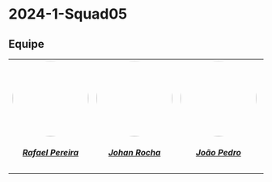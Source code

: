 # 2024-1-Squad05


## Equipe

<center>
<table style="margin-left: auto; margin-right: auto;">
    <tr>
        <td align="center">
            <a href="https://github.com/rafgpereira">
                <img style="border-radius: 50%;" src="https://avatars.githubusercontent.com/u/81361524?v=4" width="150px;"/>
                <h5 class="text-center">Rafael Pereira</h5>
            </a>
        </td>
        <td align="center">
            <a href="https://github.com/johan-rocha">
                <img style="border-radius: 50%;" src="https://avatars.githubusercontent.com/u/104279524?v=4" width="150px;"/>
                <h5 class="text-center">Johan Rocha</h5>
            </a>
        </td>
        <td align="center">
            <a href="https://github.com/JoaoPedrosilvaSousa">
                <img style="border-radius: 50%;" src="https://avatars.githubusercontent.com/u/130873951?v=4" width="150px;"/>
                <h5 class="text-center">João Pedro</h5>
            </a>
        </td>
        </td>
        <td align="center">
            <a href="https://github.com/jlucasiqueira">
                <img style="border-radius: 50%;" src="https://avatars.githubusercontent.com/u/143570377?v=4" width="150px;"/>
                <h5 class="text-center">João Lucas</h5>
            </a>
        </td>
        <td align="center">
            <a href="https://github.com/dudupaz">
                <img style="border-radius: 50%;" src="https://avatars.githubusercontent.com/u/122990784?v=4" width="150px;"/>
                <h5 class="text-center">Carlos Eduardo</h5>
            </a>
        </td>
          <td align="center">
            <a href="https://github.com/DanielFsR">
                <img style="border-radius: 50%;" src="https://avatars.githubusercontent.com/u/118537519?v=4" width="150px;"/>
                <h5 class="text-center">Daniel Ferreira</h5>
            </a>
        </td>
         
</table>
</center>